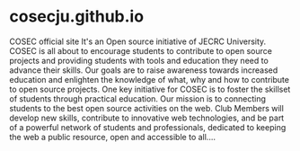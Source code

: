 # cosecju.github.io
COSEC official site
It's an Open source initiative of JECRC University.
COSEC is all about to encourage students to contribute to open source projects and providing students with tools and education they need to advance their skills. Our goals are to raise awareness towards increased education and enlighten the knowledge of what, why and how to contribute to open source projects. One key initiative for COSEC is to foster the skillset of students through practical education. Our mission is to connecting students to the best open source activities on the web. Club Members will develop new skills, contribute to innovative web technologies, and be part of a powerful network of students and professionals, dedicated to keeping the web a public resource, open and accessible to all....
